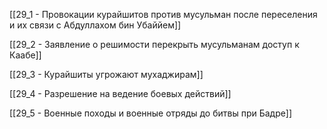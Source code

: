 

[[29_1 - Провокации курайшитов против мусульман после переселения и их связи с Абдуллахом бин Убаййем]]

[[29_2 - Заявление о решимости перекрыть мусульманам доступ к Каабе]]

[[29_3 - Курайшиты угрожают мухаджирам]]

[[29_4 - Разрешение на ведение боевых действий]]

[[29_5 - Военные походы и военные отряды до битвы при Бадре]]

